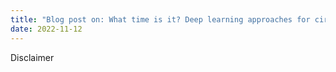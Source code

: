 ```yaml
---
title: "Blog post on: What time is it? Deep learning approaches for circadian rhythms."
date: 2022-11-12
---
```


Disclaimer

